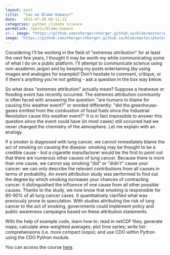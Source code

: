```yaml
---
layout: post
title:  "Can we Blame Humans?"
date:   2015-07-20 09:11:13
categories: python climate science
permalink: /posts/blame-humans
<!-- image: "https://github.com/nherger/nherger.github.io/blob/master/photos/CrashCourse_banner.jpg?raw=true" -->
image: "https://github.com/nherger/nherger.github.io/blob/master/photos/CrashCourse_banner.jpg?raw=true"
---
```

Considering I'll be working in the field of "extremes attribution" for at least the next few years, I thought it may be worth my while communicating some of what I do on a public platform. I'll attempt to communicate science using non-academic jargon and by keeping my posts entertaining (by using images and analogies for example)! Don't hesitate to comment, critique, or if there's anything you're not getting - ask a question in the box way below.

So what does "extremes attribution" actually mean? Suppose a heatwave or flooding event has recently occurred. The extremes attribution community is often faced with answering the question: "are humans to blame for causing this weather event?" or worded differently: "did the greenhouse-gases emitted from the combustion of fossil fuels since the Industrial Revolution cause this weather event?" It is in fact impossible to answer this question since the event could have (in most cases) still occurred had we never changed the chemistry of the atmosphere. Let me explain with an analogy.

If a smoker is diagnosed with lung cancer, we cannot immediately blame the act of smoking on causing the disease: smoking may be thought to be a credible cause - but a cigarette manufacturer would be the first to point out that there are numerous other causes of lung cancer. Because there is more than one cause, we cannot say smoking "did" or "didn't" cause your cancer: we can only describe the relevant contributions from all causes in terms of probability. An event attribution study was performed to find out the degree by which smoking increases your chances of contracting cancer: it distinguished the influence of one cause from all other possible causes. Thanks to the study, we now know that smoking is responsible for 80-90% of all lung cancer cases. It quantitatively clarified what was previously prone to speculation. With studies attributing the risk of lung cancer to the act of smoking, governments could implement policy and public awareness campaigns based on these attribution statements.


<!--more-->

With the help of example code, learn how to: read in netCDF files; generate maps; calculate area-weighted averages; plot time series; write list-comprehensions (i.e. more compact loops); and use CDO within Python using the CDO Python module.

You can access the course <a href="http://snoek.ddns.net/~oliver/mysite/python-crash-course.html" target="_blank">here</a>.
